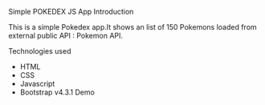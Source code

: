 Simple POKEDEX JS App
Introduction

This is a simple Pokedex app.It shows an list of 150 Pokemons loaded from external public API : Pokemon API.




Technologies used
* HTML
* CSS
* Javascript
* Bootstrap v4.3.1
Demo

